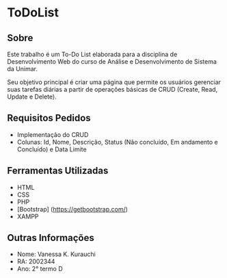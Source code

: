 # ToDoList

## Sobre
<p>Este trabalho é um To-Do List elaborada para a disciplina de Desenvolvimento Web do curso de Análise e Desenvolvimento de Sistema da Unimar.</p>

<p>Seu objetivo principal é criar uma página que permite os usuários gerenciar suas tarefas diárias a partir de operações básicas de CRUD (Create, Read, Update e Delete).</p>

## Requisitos Pedidos
- Implementação do CRUD
- Colunas: Id, Nome, Descrição, Status (Não concluído, Em andamento e Concluído) e Data Limite

## Ferramentas Utilizadas
- HTML
- CSS
- PHP
- [Bootstrap] (https://getbootstrap.com/)
- XAMPP

## Outras Informações
  - Nome: Vanessa K. Kurauchi
  - RA: 2002344
  - Ano: 2° termo D








